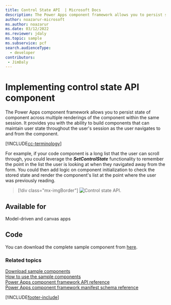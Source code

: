 ```yaml
---
title: Control State API  | Microsoft Docs
description: The Power Apps component framework allows you to persist state of component across multiple renderings of the component within the same session.
author: noazarur-microsoft
ms.author: noazarur
ms.date: 03/12/2022
ms.reviewer: jdaly
ms.topic: sample
ms.subservice: pcf
search.audienceType: 
  - developer
contributors:
 - JimDaly
---
```


# Implementing control state API component

The Power Apps component framework allows you to persist state of component across multiple renderings of the component within the same session. It provides you with the ability to build components that can maintain user state throughout the user's session as the user navigates to and from the component.

[!INCLUDE[cc-terminology](../../data-platform/includes/cc-terminology.md)]

For example, if your code component is a long list that the user can scroll through, you could leverage the **_SetControlState_** functionality to remember the point in the list the user is looking at when they navigated away from the form. You could then add logic on component initialization to check the stored state and render the component's list at the point where the user was previously reading. 

> [!div class="mx-imgBorder"] 
> ![Control state API.](../media/control-state-api.png "Control state API")

## Available for

Model-driven and canvas apps

## Code

You can download the complete sample component from [here](https://github.com/microsoft/PowerApps-Samples/tree/master/component-framework/ControlStateAPI).


### Related topics

[Download sample components](https://github.com/microsoft/PowerApps-Samples/tree/master/component-framework)<br/>
[How to use the sample components](../use-sample-components.md)<br/>
[Power Apps component framework API reference](../reference/index.md)<br/>
[Power Apps component framework manifest schema reference](../manifest-schema-reference/index.md)


[!INCLUDE[footer-include](../../../includes/footer-banner.md)]
